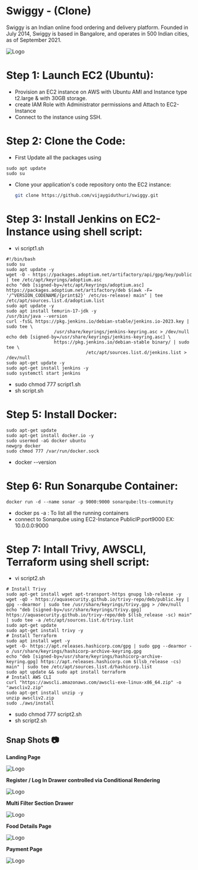 # Swiggy - (Clone)

Swiggy is an Indian online food ordering and delivery platform. Founded in July 2014, Swiggy is based in Bangalore, and operates in 500 Indian cities, as of September 2021.


![Logo](https://upload.wikimedia.org/wikipedia/en/thumb/1/12/Swiggy_logo.svg/1200px-Swiggy_logo.svg.png)


# Step 1: **Launch EC2 (Ubuntu):**

- Provision an EC2 instance on AWS with Ubuntu AMI and Instance type t2.large & with 30GB storage.
- create IAM Role with Administrator permissions and Attach to EC2-Instance
- Connect to the instance using SSH.

# **Step 2: Clone the Code:**

- First Update all the packages using
```
sudo apt update
sudo su
```

- Clone your application's code repository onto the EC2 instance:
    
    ```bash
    git clone https://github.com/vijaygiduthuri/swiggy.git
    ```
    
# **Step 3: Install Jenkins on EC2-Instance using shell script:**
- vi script1.sh

```
#!/bin/bash
sudo su
sudo apt update -y
wget -O - https://packages.adoptium.net/artifactory/api/gpg/key/public | tee /etc/apt/keyrings/adoptium.asc
echo "deb [signed-by=/etc/apt/keyrings/adoptium.asc] https://packages.adoptium.net/artifactory/deb $(awk -F= '/^VERSION_CODENAME/{print$2}' /etc/os-release) main" | tee /etc/apt/sources.list.d/adoptium.list
sudo apt update -y
sudo apt install temurin-17-jdk -y
/usr/bin/java --version
curl -fsSL https://pkg.jenkins.io/debian-stable/jenkins.io-2023.key | sudo tee \
                  /usr/share/keyrings/jenkins-keyring.asc > /dev/null
echo deb [signed-by=/usr/share/keyrings/jenkins-keyring.asc] \
                  https://pkg.jenkins.io/debian-stable binary/ | sudo tee \
                              /etc/apt/sources.list.d/jenkins.list > /dev/null
sudo apt-get update -y
sudo apt-get install jenkins -y
sudo systemctl start jenkins
```
- sudo chmod 777 script1.sh
- sh script.sh

# **Step 5: Install Docker:**

```
sudo apt-get update
sudo apt-get install docker.io -y
sudo usermod -aG docker ubuntu
newgrp docker                                                          
sudo chmod 777 /var/run/docker.sock

```
- docker --version

# **Step 6: Run Sonarqube Container:**

```
docker run -d --name sonar -p 9000:9000 sonarqube:lts-community
```

- docker ps -a  : To list all the running containers
- connect to Sonarqube using EC2-Instance PublicIP:port9000     EX: 10.0.0.0:9000

# **Step 7: Intall Trivy, AWSCLI, Terraform using shell script:**
- vi script2.sh
  
```
# Install Trivy
sudo apt-get install wget apt-transport-https gnupg lsb-release -y
wget -qO - https://aquasecurity.github.io/trivy-repo/deb/public.key | gpg --dearmor | sudo tee /usr/share/keyrings/trivy.gpg > /dev/null
echo "deb [signed-by=/usr/share/keyrings/trivy.gpg] https://aquasecurity.github.io/trivy-repo/deb $(lsb_release -sc) main" | sudo tee -a /etc/apt/sources.list.d/trivy.list
sudo apt-get update
sudo apt-get install trivy -y
# Install Terraform
sudo apt install wget -y
wget -O- https://apt.releases.hashicorp.com/gpg | sudo gpg --dearmor -o /usr/share/keyrings/hashicorp-archive-keyring.gpg
echo "deb [signed-by=/usr/share/keyrings/hashicorp-archive-keyring.gpg] https://apt.releases.hashicorp.com $(lsb_release -cs) main" | sudo tee /etc/apt/sources.list.d/hashicorp.list
sudo apt update && sudo apt install terraform
# Install AWS CLI 
curl "https://awscli.amazonaws.com/awscli-exe-linux-x86_64.zip" -o "awscliv2.zip"
sudo apt-get install unzip -y
unzip awscliv2.zip
sudo ./aws/install
```

- sudo chmod 777 script2.sh
- sh script2.sh





## Snap Shots 📷

**Landing Page**

![Logo](https://images2.imgbox.com/d6/35/dapHztFi_o.jpg)

**Register / Log In Drawer controlled via Conditional Rendering**

![Logo](https://images2.imgbox.com/d3/7e/IRjy3CQ5_o.jpg)

**Multi Filter Section Drawer**

![Logo](https://images2.imgbox.com/7f/9f/mz0doOdW_o.jpg)

**Food Details Page**

![Logo](https://images2.imgbox.com/72/e5/bawhJbvf_o.jpg)

**Payment Page**

![Logo](https://images2.imgbox.com/28/2c/NrF6G6p7_o.jpg)


